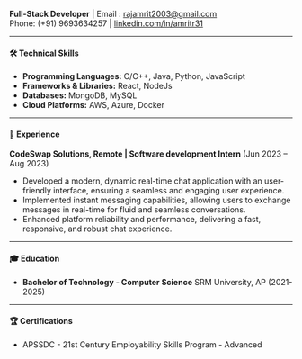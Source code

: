 **Full-Stack Developer** | Email : rajamrit2003@gmail.com  
Phone: (+91) 9693634257         | [linkedin.com/in/amritr31](https://linkedin.com/in/amritr31)

---
#### 🛠 Technical Skills

- **Programming Languages:** C/C++, Java, Python, JavaScript
- **Frameworks & Libraries:** React, NodeJs 
- **Databases:** MongoDB, MySQL
- **Cloud Platforms:** AWS, Azure, Docker

---
#### 💼 Experience
**CodeSwap Solutions, Remote | Software development Intern** (Jun 2023 – Aug 2023)
- Developed a modern, dynamic real-time chat application with an user-friendly interface, ensuring a seamless
and engaging user experience.
- Implemented instant messaging capabilities, allowing users to exchange messages in real-time for fluid and
seamless conversations.
- Enhanced platform reliability and performance, delivering a fast, responsive, and robust chat experience.


---
#### 🎓 Education

- **Bachelor of Technology - Computer Science** SRM University, AP (2021-2025)

---
#### 🏆 Certifications

- APSSDC - 21st Century Employability Skills Program - Advanced
